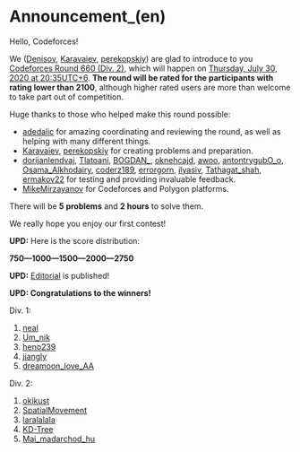 # Announcement_(en)

Hello, Codeforces!

We ([Denisov](https://codeforces.com/profile/Denisov "Мастер Denisov"), [Karavaiev](https://codeforces.com/profile/Karavaiev "Кандидат в мастера Karavaiev"), [perekopskiy](https://codeforces.com/profile/perekopskiy "Международный мастер perekopskiy")) are glad to introduce to you [Codeforces Round 660 (Div. 2)](https://codeforces.com/contest/1388 "Codeforces Round 660 (Div. 2)"), which will happen on [Thursday, July 30, 2020 at 20:35UTC+6](https://codeforces.com/https://www.timeanddate.com/worldclock/fixedtime.html?day=30&month=7&year=2020&hour=17&min=35&sec=0&p1=166). **The round will be rated for the participants with rating lower than 2100**, although higher rated users are more than welcome to take part out of competition.

Huge thanks to those who helped make this round possible:

 * [adedalic](https://codeforces.com/profile/adedalic "Международный мастер adedalic") for amazing coordinating and reviewing the round, as well as helping with many different things.
* [Karavaiev](https://codeforces.com/profile/Karavaiev "Кандидат в мастера Karavaiev"), [perekopskiy](https://codeforces.com/profile/perekopskiy "Международный мастер perekopskiy") for creating problems and preparation.
* [dorijanlendvaj](https://codeforces.com/profile/dorijanlendvaj "Международный гроссмейстер dorijanlendvaj"), [Tlatoani](https://codeforces.com/profile/Tlatoani "Международный гроссмейстер Tlatoani"), [BOGDAN_](https://codeforces.com/profile/BOGDAN_ "Кандидат в мастера BOGDAN_"), [oknehcajd](https://codeforces.com/profile/oknehcajd "Эксперт oknehcajd"), [awoo](https://codeforces.com/profile/awoo "Гроссмейстер awoo"), [antontrygubO_o](https://codeforces.com/profile/antontrygubO_o "Гроссмейстер antontrygubO_o"), [Osama_Alkhodairy](https://codeforces.com/profile/Osama_Alkhodairy "Мастер Osama_Alkhodairy"), [coderz189](https://codeforces.com/profile/coderz189 "Специалист coderz189"), [errorgorn](https://codeforces.com/profile/errorgorn "Гроссмейстер errorgorn"), [ilyasiv](https://codeforces.com/profile/ilyasiv "Специалист ilyasiv"), [Tathagat_shah](https://codeforces.com/profile/Tathagat_shah "Кандидат в мастера Tathagat_shah"), [ermakov22](https://codeforces.com/profile/ermakov22 "Эксперт ermakov22") for testing and providing invaluable feedback.
* [MikeMirzayanov](https://codeforces.com/profile/MikeMirzayanov "Штаб, MikeMirzayanov") for Codeforces and Polygon platforms.

There will be **5 problems** and **2 hours** to solve them.

We really hope you enjoy our first contest!

**UPD:** Here is the score distribution: 

**750—1000—1500—2000—2750**

**UPD:** [Editorial](Tutorial.md) is published!

**UPD: Congratulations to the winners!**

Div. 1:

 1. [neal](https://codeforces.com/profile/neal "Международный гроссмейстер neal")
2. [Um_nik](https://codeforces.com/profile/Um_nik "Легендарный гроссмейстер Um_nik")
3. [heno239](https://codeforces.com/profile/heno239 "Международный гроссмейстер heno239")
4. [jiangly](https://codeforces.com/profile/jiangly "Легендарный гроссмейстер jiangly")
5. [dreamoon_love_AA](https://codeforces.com/profile/dreamoon_love_AA "Международный гроссмейстер dreamoon_love_AA")

Div. 2:

 1. [okikust](https://codeforces.com/profile/okikust "Специалист okikust")
2. [SpatialMovement](https://codeforces.com/profile/SpatialMovement "Эксперт SpatialMovement")
3. [laralalala](https://codeforces.com/profile/laralalala "Кандидат в мастера laralalala")
4. [KD-Tree](https://codeforces.com/profile/KD-Tree "Эксперт KD-Tree")
5. [Mai_madarchod_hu](https://codeforces.com/profile/Mai_madarchod_hu "Кандидат в мастера Mai_madarchod_hu")
